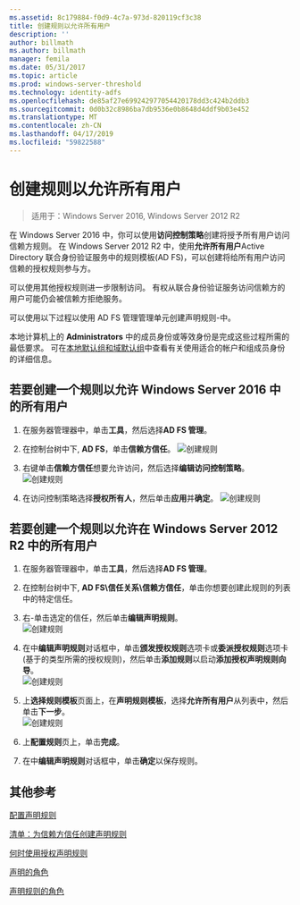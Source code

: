 ```yaml
---
ms.assetid: 8c179884-f0d9-4c7a-973d-820119cf3c38
title: 创建规则以允许所有用户
description: ''
author: billmath
ms.author: billmath
manager: femila
ms.date: 05/31/2017
ms.topic: article
ms.prod: windows-server-threshold
ms.technology: identity-adfs
ms.openlocfilehash: de85af27e699242977054420178dd3c424b2ddb3
ms.sourcegitcommit: 0d0b32c8986ba7db9536e0b8648d4ddf9b03e452
ms.translationtype: MT
ms.contentlocale: zh-CN
ms.lasthandoff: 04/17/2019
ms.locfileid: "59822588"
---
```

# <a name="create-a-rule-to-permit-all-users"></a>创建规则以允许所有用户

>适用于：Windows Server 2016, Windows Server 2012 R2

在 Windows Server 2016 中，你可以使用**访问控制策略**创建将授予所有用户访问信赖方规则。  在 Windows Server 2012 R2 中，使用**允许所有用户**Active Directory 联合身份验证服务中的规则模板\(AD FS\)，可以创建将给所有用户访问信赖的授权规则参与方。 

可以使用其他授权规则进一步限制访问。 有权从联合身份验证服务访问信赖方的用户可能仍会被信赖方拒绝服务。  
  
可以使用以下过程以使用 AD FS 管理管理单元创建声明规则\-中。  
  
本地计算机上的 **Administrators** 中的成员身份或等效身份是完成这些过程所需的最低要求。  可在[本地默认组和域默认组](https://go.microsoft.com/fwlink/?LinkId=83477)中查看有关使用适合的帐户和组成员身份的详细信息。 

## <a name="to-create-a-rule-to-permit-all-users-in-windows-server-2016"></a>若要创建一个规则以允许 Windows Server 2016 中的所有用户

1.  在服务器管理器中，单击**工具**，然后选择**AD FS 管理**。  
  
2.  在控制台树中下, **AD FS**，单击**信赖方信任**。 
![创建规则](media/Create-a-Rule-to-Permit-All-Users/permitall1.PNG)

3.  右键单击**信赖方信任**想要允许访问，然后选择**编辑访问控制策略**。  
![创建规则](media/Create-a-Rule-to-Permit-All-Users/permitall2.PNG)

4. 在访问控制策略选择**授权所有人**，然后单击**应用**并**确定**。
![创建规则](media/Create-a-Rule-to-Permit-All-Users/permitall3.PNG)
  
## <a name="to-create-a-rule-to-permit-all-users-in-windows-server-2012-r2"></a>若要创建一个规则以允许在 Windows Server 2012 R2 中的所有用户 
  
1.  在服务器管理器中，单击**工具**，然后选择**AD FS 管理**。  
  
2.  在控制台树中下, **AD FS\\信任关系\\信赖方信任**，单击你想要创建此规则的列表中的特定信任。  

3.  右\-单击选定的信任，然后单击**编辑声明规则**。  
![创建规则](media/Create-a-Rule-to-Permit-All-Users/permitall4.PNG)  

4.  在中**编辑声明规则**对话框中，单击**颁发授权规则**选项卡或**委派授权规则**选项卡\(基于的类型所需的授权规则\)，然后单击**添加规则**以启动**添加授权声明规则向导**。  
![创建规则](media/Create-a-Rule-to-Permit-All-Users/permitall5.PNG)  
5.  上**选择规则模板**页面上，在**声明规则模板**，选择**允许所有用户**从列表中，然后单击**下一步**。  
![创建规则](media/Create-a-Rule-to-Permit-All-Users/permitall6.PNG)    
6.  上**配置规则**页上，单击**完成**。  
  
7.  在中**编辑声明规则**对话框中，单击**确定**以保存规则。  

## <a name="additional-references"></a>其他参考 
[配置声明规则](Configure-Claim-Rules.md)  
 
[清单：为信赖方信任创建声明规则](https://technet.microsoft.com/library/ee913578.aspx)  
  
[何时使用授权声明规则](../../ad-fs/technical-reference/When-to-Use-an-Authorization-Claim-Rule.md)  

[声明的角色](../../ad-fs/technical-reference/The-Role-of-Claims.md)  
  
[声明规则的角色](../../ad-fs/technical-reference/The-Role-of-Claim-Rules.md)  

